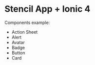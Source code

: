 # Stencil App + Ionic 4

Components example:

- Action Sheet
- Alert
- Avatar
- Badge
- Button
- Card
